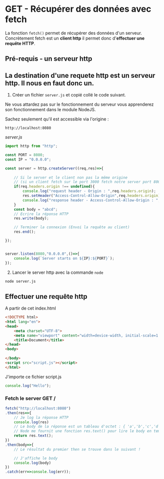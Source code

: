 # GET - Récupérer des données avec fetch

La fonction `fetch()` permet de récupérer des données d'un serveur. Concrètement fetch est un **client http** il permet donc d'**effectuer une requête HTTP**.

## Pré-requis - un serveur http
La destination d'une requete http est un serveur http. Il nous en faut donc un.
-
1. Créer un fichier `server.js` et copié collé le code suivant.

Ne vous attardez pas sur le fonctionnement du serveur vous apprenderez son fonctionnement dans le module NodeJS.

Sachez seulement qu'il est accessible via l'origine :

`http://localhost:8080`

*server.js*
```js
import http from "http";

const PORT = 8080;
const IP = "0.0.0.0";

const server = http.createServer((req,res)=>{
    
    // Si le server et le client non pas la même origine
    // (si un client fetch sur le port 3000 fetch notre server port 8000)
    if(req.headers.origin !== undefined){
        console.log("request header - Origin : ",req.headers.origin);
        res.setHeader("Access-Control-Allow-Origin",req.headers.origin);
        console.log("response header - Access-Control-Allow-Origin : ",res.getHeader("Access-Control-Allow-Origin"));
    }
    const body = "abcd";
    // Ecrire la réponse HTTP
    res.write(body);

    // Terminer la connexion (Envoi la requête au client)
    res.end(); 

});


server.listen(8080,"0.0.0.0",()=>{
    console.log(`Server starts on ${IP}:${PORT}`);
});
```

2. Lancer le server http avec la commande `node`

```bash
node server.js
```

## Effectuer une requête http

A partir de cet index.html
```html
<!DOCTYPE html>
<html lang="en">
<head>
    <meta charset="UTF-8">
    <meta name="viewport" content="width=device-width, initial-scale=1.0">
    <title>Document</title>
</head>
<body>
    
</body>
<script src="script.js"></script>
</html>
```

J'importe ce fichier script.js
```js
console.log("Hello");
```

### Fetch le server GET /
```js
fetch("http://localhost:8080")
.then(res=>{
    // Je log la réponse HTTP
    console.log(res)
    // Le body de la réponse est un tableau d'octet : { 'a','b','c','d'}
    // Node me fournit une fonction res.text() pour lire le body en temps que string
    return res.text();
})
.then(body=>{
    // Le résultat du premier then se trouve dans le suivant !

    // J'affiche le body
    console.log(body)
})
.catch(err=>console.log(err));
```

```

```